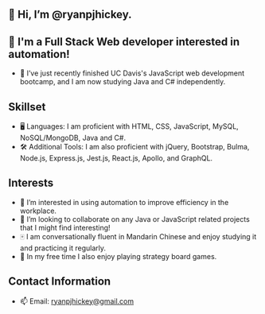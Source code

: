 ## 👋 Hi, I’m @ryanpjhickey. 
🤖 I'm a Full Stack Web developer interested in automation!
---
- 🌲 I’ve just recently finished UC Davis's JavaScript web development bootcamp, and I am now studying Java and C# independently.

## Skillset

- 🖥️ Languages: I am proficient with HTML, CSS, JavaScript, MySQL, NoSQL/MongoDB, Java and C#. 
- 🛠️ Additional Tools: I am also proficient with jQuery, Bootstrap, Bulma, Node.js, Express.js, Jest.js, React.js, Apollo, and GraphQL.

## Interests
- 🦾 I’m interested in using automation to improve efficiency in the workplace.
- 🤝 I’m looking to collaborate on any Java or JavaScript related projects that I might find interesting!
- 🀄 I am conversationally fluent in Mandarin Chinese and enjoy studying it and practicing it regularly.
- 👾 In my free time I also enjoy playing strategy board games.

## Contact Information
- 📫 Email: ryanpjhickey@gmail.com
